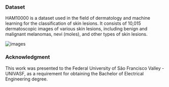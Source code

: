 ### Dataset
HAM10000 is a dataset used in the field of dermatology and machine learning for the classification of skin lesions. It consists of 10,015 dermatoscopic images of various skin lesions, including benign and malignant melanomas, nevi (moles), and other types of skin lesions.

![images](https://github.com/lopesdaniell/Dermatoscopic-Image-Classification/blob/main/docs/images.png)


### Acknowledgment
This work was presented to the Federal University of São Francisco Valley - UNIVASF, as a requirement for obtaining the Bachelor of Electrical Engineering degree.
